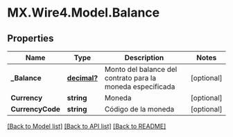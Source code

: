 # MX.Wire4.Model.Balance
## Properties

Name | Type | Description | Notes
------------ | ------------- | ------------- | -------------
**_Balance** | [**decimal?**](BigDecimal.md) | Monto del balance del contrato para la moneda especificada | [optional] 
**Currency** | **string** | Moneda | [optional] 
**CurrencyCode** | **string** | Código de la moneda | [optional] 

[[Back to Model list]](../README.md#documentation-for-models) [[Back to API list]](../README.md#documentation-for-api-endpoints) [[Back to README]](../README.md)

